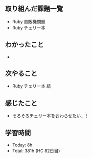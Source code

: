 ## 取り組んだ課題一覧
- Ruby 自販機問題
- Ruby チェリー本
## わかったこと
- 
## 次やること
- Ruby チェリー本 続
## 感じたこと
- そろそろチェリー本をおわらせたい…！
## 学習時間
- Today: 8h
- Total: 381h (HC 82日目)